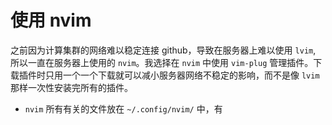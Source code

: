 # 使用 nvim



之前因为计算集群的网络难以稳定连接 github，导致在服务器上难以使用 `lvim`, 所以一直在服务器上使用的 `nvim`。我选择在 `nvim` 中使用 `vim-plug` 管理插件。下载插件时只用一个一个下载就可以减小服务器网络不稳定的影响，而不是像 `lvim` 那样一次性安装完所有的插件。

* `nvim`  所有有关的文件放在 `~/.config/nvim/` 中，有
```bash

```

<!--stackedit_data:
eyJoaXN0b3J5IjpbLTE1OTk1MDI2MTldfQ==
-->